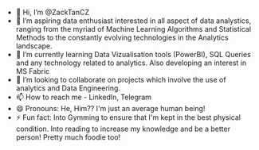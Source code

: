 - 👋 Hi, I’m @ZackTanCZ
- 👀 I’m aspiring data enthusiast interested in all aspect of data analystics, ranging from the myriad of Machine Learning Algorithms and Statistical Methods to the constantly evolving technologies in the Analytics landscape. 
- 🌱 I’m currently learning Data Vizualisation tools (PowerBI), SQL Queries and any technology related to analytics. Also developing an interest in MS Fabric
- 💞️ I’m looking to collaborate on projects which involve the use of analytics and Data Engineering.
- 📫 How to reach me - LinkedIn, Telegram
- 😄 Pronouns: He, Him?? I'm just an average human being!
- ⚡ Fun fact: Into Gymming to ensure that I'm kept in the best physical condition. Into reading to increase my knowledge and be a better person! Pretty much foodie too!

<!---
ZackTanCZ/ZackTanCZ is a ✨ special ✨ repository because its `README.md` (this file) appears on your GitHub profile.
You can click the Preview link to take a look at your changes.
--->
